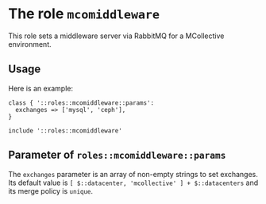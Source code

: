# The role `mcomiddleware`

This role sets a middleware server via RabbitMQ for a
MCollective environment.


## Usage

Here is an example:

```puppet
class { '::roles::mcomiddleware::params':
  exchanges => ['mysql', 'ceph'],
}

include '::roles::mcomiddleware'
```


## Parameter of `roles::mcomiddleware::params`

The `exchanges` parameter is an array of non-empty strings
to set exchanges. Its default value is `[ $::datacenter,
'mcollective' ] + $::datacenters` and its merge policy is
`unique`.


